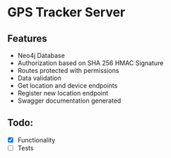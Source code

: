 # GPS Tracker Server

## Features

- Neo4j Database
- Authorization based on SHA 256 HMAC Signature
- Routes protected with permissions
- Data validation
- Get location and device endpoints
- Register new location endpoint
- Swagger documentation generated

## Todo:

- [x] Functionality
- [ ] Tests
